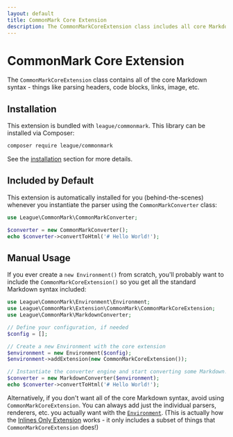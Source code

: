 ```yaml
---
layout: default
title: CommonMark Core Extension
description: The CommonMarkCoreExtension class includes all core Markdown syntax
---
```


# CommonMark Core Extension

The `CommonMarkCoreExtension` class contains all of the core Markdown syntax - things like parsing headers, code blocks, links, image, etc.

## Installation

This extension is bundled with `league/commonmark`. This library can be installed via Composer:

```bash
composer require league/commonmark
```

See the [installation](/2.1/installation/) section for more details.

## Included by Default

This extension is automatically installed for you (behind-the-scenes) whenever you instantiate the parser using the `CommonMarkConverter` class:

```php
use League\CommonMark\CommonMarkConverter;

$converter = new CommonMarkConverter();
echo $converter->convertToHtml('# Hello World!');
```

## Manual Usage

If you ever create a `new Environment()` from scratch, you'll probably want to include the `CommonMarkCoreExtension()` so you get all the standard Markdown syntax included:

```php
use League\CommonMark\Environment\Environment;
use League\CommonMark\Extension\CommonMark\CommonMarkCoreExtension;
use League\CommonMark\MarkdownConverter;

// Define your configuration, if needed
$config = [];

// Create a new Environment with the core extension
$environment = new Environment($config);
$environment->addExtension(new CommonMarkCoreExtension());

// Instantiate the converter engine and start converting some Markdown!
$converter = new MarkdownConverter($environment);
echo $converter->convertToHtml('# Hello World!');
```

Alternatively, if you don't want all of the core Markdown syntax, avoid using `CommonMarkCoreExtension`.  You can always add just the individual parsers, renderers, etc. you actually want with the [`Environment`](/2.1/customization/environment/).  (This is actually how the [Inlines Only Extension](/2.1/extensions/inlines-only/) works - it only includes a subset of things that `CommonMarkCoreExtension` does!)
